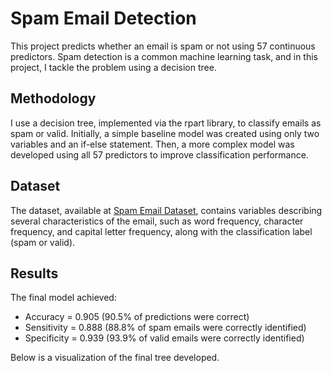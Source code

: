 # Spam Email Detection
This project predicts whether an email is spam or not using 57 continuous predictors. Spam detection is a common machine learning task, and in this project, I tackle the problem using a decision tree.

## Methodology
I use a decision tree, implemented via the rpart library, to classify emails as spam or valid. Initially, a simple baseline model was created using only two variables and an if-else statement. Then, a more complex model was developed using all 57 predictors to improve classification performance.

## Dataset
The dataset, available at [Spam Email Dataset](https://github.com/jholland5/COMP4299/blob/main/spamData.csv), contains variables describing several characteristics of the email, such as word frequency, character frequency, and capital letter frequency, along with the classification label (spam or valid).

## Results
The final model achieved:

- Accuracy = 0.905 (90.5% of predictions were correct)
- Sensitivity = 0.888 (88.8% of spam emails were correctly identified)
- Specificity = 0.939 (93.9% of valid emails were correctly identified)

Below is a visualization of the final tree developed.
